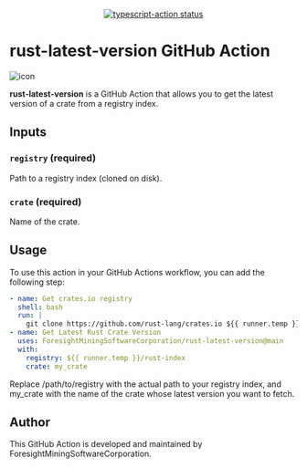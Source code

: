 <p align="center">
  <a href="https://github.com/ForesightMiningSoftwareCorporation/rust-latest-version/actions"><img alt="typescript-action status" src="https://github.com/ForesightMiningSoftwareCorporation/rust-latest-version/workflows/build-test/badge.svg"></a>
</p>

# rust-latest-version GitHub Action

![icon](https://raw.githubusercontent.com/ForesightMiningSoftwareCorporation/rust-latest-version/main/icon.png)

**rust-latest-version** is a GitHub Action that allows you to get the latest version of a crate from a registry index.

## Inputs

### `registry` (required)

Path to a registry index (cloned on disk).

### `crate` (required)

Name of the crate.

## Usage

To use this action in your GitHub Actions workflow, you can add the following step:

```yaml
- name: Get crates.io registry
  shell: bash
  run: |
    git clone https://github.com/rust-lang/crates.io ${{ runner.temp }}/rust-index
- name: Get Latest Rust Crate Version
  uses: ForesightMiningSoftwareCorporation/rust-latest-version@main
  with:
    registry: ${{ runner.temp }}/rust-index
    crate: my_crate

```

Replace /path/to/registry with the actual path to your registry index, and my_crate with the name of the crate whose latest version you want to fetch.

## Author

This GitHub Action is developed and maintained by ForesightMiningSoftwareCorporation.
